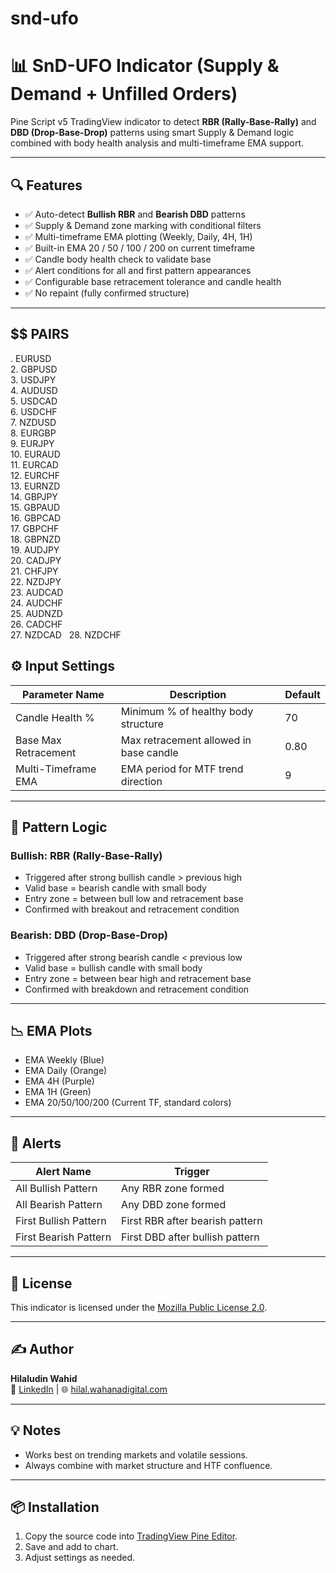 # snd-ufo
# 📊 SnD-UFO Indicator (Supply & Demand + Unfilled Orders)

Pine Script v5 TradingView indicator to detect **RBR (Rally-Base-Rally)** and **DBD (Drop-Base-Drop)** patterns using smart Supply & Demand logic combined with body health analysis and multi-timeframe EMA support.

---

## 🔍 Features

- ✅ Auto-detect **Bullish RBR** and **Bearish DBD** patterns  
- ✅ Supply & Demand zone marking with conditional filters  
- ✅ Multi-timeframe EMA plotting (Weekly, Daily, 4H, 1H)  
- ✅ Built-in EMA 20 / 50 / 100 / 200 on current timeframe  
- ✅ Candle body health check to validate base  
- ✅ Alert conditions for all and first pattern appearances  
- ✅ Configurable base retracement tolerance and candle health  
- ✅ No repaint (fully confirmed structure)

---
## $$ PAIRS
. EURUSD  
2. GBPUSD  
3. USDJPY  
4. AUDUSD  
5. USDCAD  
6. USDCHF  
7. NZDUSD  
8. EURGBP  
9. EURJPY  
10. EURAUD  
11. EURCAD  
12. EURCHF  
13. EURNZD  
14. GBPJPY  
15. GBPAUD  
16. GBPCAD  
17. GBPCHF  
18. GBPNZD  
19. AUDJPY  
20. CADJPY  
21. CHFJPY  
22. NZDJPY  
23. AUDCAD  
24. AUDCHF  
25. AUDNZD  
26. CADCHF  
27. NZDCAD  
28. NZDCHF


## ⚙️ Input Settings

| Parameter Name         | Description                              | Default |
|------------------------|------------------------------------------|---------|
| Candle Health %        | Minimum % of healthy body structure      | 70      |
| Base Max Retracement   | Max retracement allowed in base candle   | 0.80    |
| Multi-Timeframe EMA    | EMA period for MTF trend direction       | 9       |

---

## 🧠 Pattern Logic

### Bullish: RBR (Rally-Base-Rally)
- Triggered after strong bullish candle > previous high  
- Valid base = bearish candle with small body  
- Entry zone = between bull low and retracement base  
- Confirmed with breakout and retracement condition

### Bearish: DBD (Drop-Base-Drop)
- Triggered after strong bearish candle < previous low  
- Valid base = bullish candle with small body  
- Entry zone = between bear high and retracement base  
- Confirmed with breakdown and retracement condition

---

## 📉 EMA Plots

- EMA Weekly (Blue)  
- EMA Daily (Orange)  
- EMA 4H (Purple)  
- EMA 1H (Green)  
- EMA 20/50/100/200 (Current TF, standard colors)

---

## 🔔 Alerts

| Alert Name              | Trigger                                  |
|-------------------------|-------------------------------------------|
| All Bullish Pattern     | Any RBR zone formed                       |
| All Bearish Pattern     | Any DBD zone formed                       |
| First Bullish Pattern   | First RBR after bearish pattern           |
| First Bearish Pattern   | First DBD after bullish pattern           |

---

## 📜 License

This indicator is licensed under the [Mozilla Public License 2.0](https://www.mozilla.org/MPL/2.0/).

---

## ✍️ Author

**Hilaludin Wahid**  
🔗 [LinkedIn]([#](https://www.linkedin.com/in/hilaludinwahid/)) | 🌐 [hilal.wahanadigital.com](https://hilal.wahanadigital.com)

---

## 💡 Notes

- Works best on trending markets and volatile sessions.  
- Always combine with market structure and HTF confluence.

---

## 📦 Installation

1. Copy the source code into [TradingView Pine Editor](https://www.tradingview.com/pine-script-docs/en/v5/).
2. Save and add to chart.
3. Adjust settings as needed.

